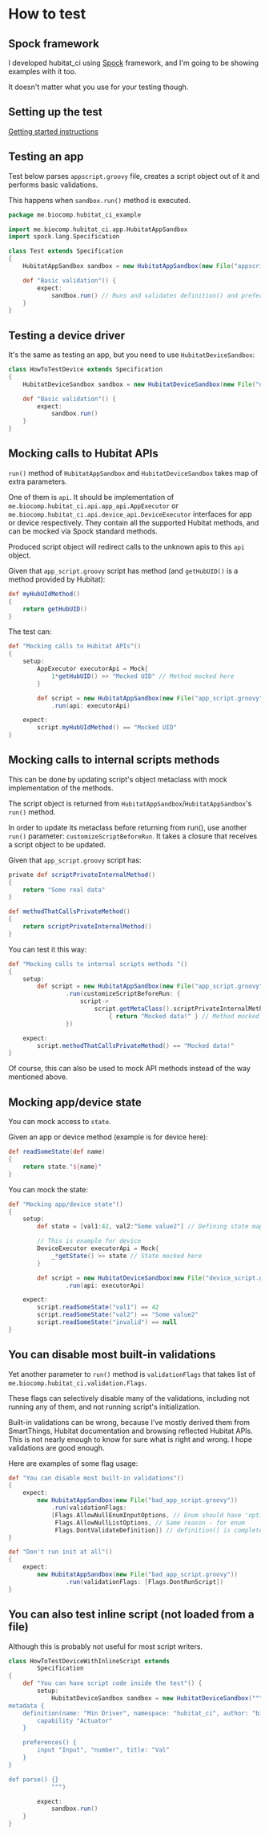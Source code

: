# How to test
## Spock framework
I developed hubitat_ci using [Spock](http://spockframework.org/) framework, and I'm going to be showing examples with it too.

It doesn't matter what you use for your testing though.

## Setting up the test
[Getting started instructions](getting_started.md)

## Testing an app
Test below parses `appscript.groovy` file, creates a script object out of it and performs basic validations.

This happens when `sandbox.run()` method is executed.
```groovy
package me.biocomp.hubitat_ci_example

import me.biocomp.hubitat_ci.app.HubitatAppSandbox
import spock.lang.Specification

class Test extends Specification
{
    HubitatAppSandbox sandbox = new HubitatAppSandbox(new File("appscript.groovy"))

    def "Basic validation"() {
        expect:
            sandbox.run() // Runs and validates definition() and preferences().
    }
}
```

## Testing a device driver
It's the same as testing an app, but you need to use `HubitatDeviceSandbox`:
```groovy
class HowToTestDevice extends Specification
{
    HubitatDeviceSandbox sandbox = new HubitatDeviceSandbox(new File("device_script.groovy"))

    def "Basic validation"() {
        expect:
            sandbox.run()
    }
}
```
## Mocking calls to Hubitat APIs
`run()` method of `HubitatAppSandbox` and `HubitatDeviceSandbox` takes map of extra parameters. 

One of them is `api`. It should be implementation of `me.biocomp.hubitat_ci.api.app_api.AppExecutor` or `me.biocomp.hubitat_ci.api.device_api.DeviceExecutor` interfaces for app or device respectively. They contain all the supported Hubitat methods, and can be mocked via Spock standard methods. 

Produced script object will redirect calls to the unknown apis to this `api` object.

Given that `app_script.groovy` script has method (and `getHubUID()` is a method provided by Hubitat):
```groovy
def myHubUIdMethod()
{
    return getHubUID()
}
```

The test can:
```groovy
def "Mocking calls to Hubitat APIs"()
{
    setup:
        AppExecutor executorApi = Mock{
            1*getHubUID() >> "Mocked UID" // Method mocked here
        }

        def script = new HubitatAppSandbox(new File("app_script.groovy"))
            .run(api: executorApi)

    expect:
        script.myHubUIdMethod() == "Mocked UID"
}
```

## Mocking calls to internal scripts methods
This can be done by updating script's object metaclass with mock implementation of the methods.

The script object is returned from `HubitatAppSandbox`/`HubitatAppSandbox`'s `run()` method.

In order to update its metaclass before returning from run(), use another `run()` parameter: `customizeScriptBeforeRun`. It takes a closure that receives a script object to be updated.

Given that `app_script.groovy` script has:
```groovy
private def scriptPrivateInternalMethod()
{
    return "Some real data"
}

def methodThatCallsPrivateMethod()
{
    return scriptPrivateInternalMethod()
}
```

You can test it this way:
```groovy
def "Mocking calls to internal scripts methods "()
{
    setup:
        def script = new HubitatAppSandbox(new File("app_script.groovy"))
                .run(customizeScriptBeforeRun: {
                    script->
                        script.getMetaClass().scriptPrivateInternalMethod = 
                            { return "Mocked data!" } // Method mocked here
                })

    expect:
        script.methodThatCallsPrivateMethod() == "Mocked data!"
}
```

Of course, this can also be used to mock API methods instead of the way mentioned above.
## Mocking app/device state
You can mock access to `state`.

Given an app or device method (example is for device here):
```groovy
def readSomeState(def name)
{
    return state."${name}"
}
```

You can mock the state:
```groovy
def "Mocking app/device state"()
{
    setup:
        def state = [val1:42, val2:"Some value2"] // Defining state map

        // This is example for device
        DeviceExecutor executorApi = Mock{
            _*getState() >> state // State mocked here
        }

        def script = new HubitatDeviceSandbox(new File("device_script.groovy"))
                .run(api: executorApi)

    expect:
        script.readSomeState("val1") == 42
        script.readSomeState("val2") == "Some value2"
        script.readSomeState("invalid") == null
}
```

## You can disable most built-in validations
Yet another parameter to `run()` method is `validationFlags` that takes list of `me.biocomp.hubitat_ci.validation.Flags`.

These flags can selectively disable many of the validations, including not running any of them, and not running script's initialization.

Built-in validations can be wrong, because I've mostly derived them from SmartThings, Hubitat documentation and browsing reflected Hubitat APIs. This is not nearly enough to know for sure what is right and wrong. I hope validations are good enough.

Here are examples of some flag usage:
```groovy
def "You can disable most built-in validations"()
{
    expect:
        new HubitatAppSandbox(new File("bad_app_script.groovy"))
            .run(validationFlags:
            [Flags.AllowNullEnumInputOptions, // Enum should have 'options', but doesn't in this case
             Flags.AllowNullListOptions, // Same reason - for enum
             Flags.DontValidateDefinition]) // definition() is completely omitted in this script
}
```

```groovy
def "Don't run init at all"()
{
    expect:
        new HubitatAppSandbox(new File("bad_app_script.groovy"))
                .run(validationFlags: [Flags.DontRunScript])
}
```
## You can also test inline script (not loaded from a file)
Although this is probably not useful for most script writers.
```groovy
class HowToTestDeviceWithInlineScript extends
        Specification
{
    def "You can have script code inside the test"() {
        setup:
            HubitatDeviceSandbox sandbox = new HubitatDeviceSandbox("""
metadata {
    definition(name: "Min Driver", namespace: "hubitat_ci", author: "biocomp") {
        capability "Actuator"
    }

    preferences() {
        input "Input", "number", title: "Val"
    }
}

def parse() {}
            """)

        expect:
            sandbox.run()
    }
}
```